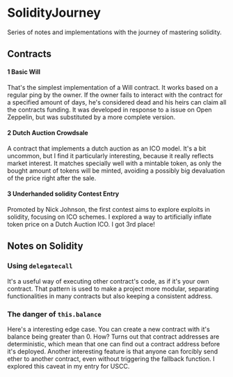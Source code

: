 # SolidityJourney
Series of notes and implementations with the journey of mastering solidity.



## Contracts

#### 1 Basic Will
That's the simplest implementation of a Will contract. It works based on a regular ping by the owner. If the owner
fails to interact with the contract for a specified amount of days, he's considered dead and his heirs can claim
all the contracts funding. It was developed in response to a issue on Open Zeppelin, but was substituted by a
more complete version.

#### 2 Dutch Auction Crowdsale
A contract that implements a dutch auction as an ICO model. It's a bit uncommon, but I find it particularly
interesting, because it really reflects market interest. It matches specially well with a mintable token,
as only the bought amount of tokens will be minted, avoiding a possibly big devaluation of the price right
after the sale.

#### 3 Underhanded solidity Contest Entry
Promoted by Nick Johnson, the first contest aims to explore exploits in solidity, focusing on ICO schemes.
I explored  a way to artificially inflate token price on a Dutch Auction ICO. I got 3rd place!


## Notes on Solidity

### Using `delegatecall`
It's a useful way of executing other contract's code, as if it's your own contract. That pattern is used
to make a project more modular, separating functionalities in many contracts but also keeping a consistent
address.   

### The danger of `this.balance`
Here's a interesting edge case. You can create a new contract with it's balance being greater than 0. How?
Turns out that contract addresses are deterministic, which mean that one can find out a contract address
before it's deployed. Another interesting feature is that anyone can forcibly send ether to another contract,
even without triggering the fallback function. I explored this caveat in my entry for USCC.
